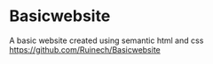 # Basicwebsite
 A basic website created using semantic html and css 
https://github.com/Ruinech/Basicwebsite
